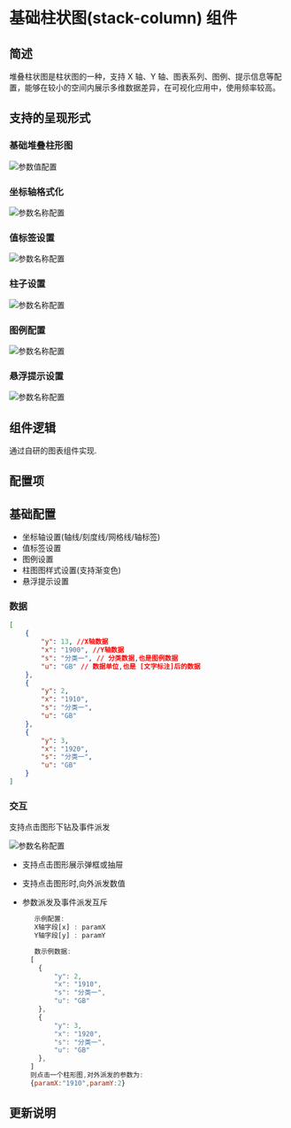 # 基础柱状图(stack-column) 组件

## 简述

堆叠柱状图是柱状图的一种，支持 X 轴、Y 轴、图表系列、图例、提示信息等配置，能够在较小的空间内展示多维数据差异，在可视化应用中，使用频率较高。

## 支持的呈现形式

### 基础堆叠柱形图

![参数值配置](./images/i-1.png)

### 坐标轴格式化

![参数名称配置](./images/i-2.png)

### 值标签设置

![参数名称配置](./images/i-3.png)

### 柱子设置

![参数名称配置](./images/i-4.png)

### 图例配置

![参数名称配置](./images/i-5.png)

### 悬浮提示设置

![参数名称配置](./images/i-8.png)

## 组件逻辑

通过自研的图表组件实现.

## 配置项

## 基础配置

-   坐标轴设置(轴线/刻度线/网格线/轴标签)
-   值标签设置
-   图例设置
-   柱图图样式设置(支持渐变色)
-   悬浮提示设置

### 数据

```json
[
    {
        "y": 13, //X轴数据
        "x": "1900", //Y轴数据
        "s": "分类一", // 分类数据,也是图例数据
        "u": "GB" // 数据单位,也是 [文字标注]后的数据
    },
    {
        "y": 2,
        "x": "1910",
        "s": "分类一",
        "u": "GB"
    },
    {
        "y": 3,
        "x": "1920",
        "s": "分类一",
        "u": "GB"
    }
]
```

### 交互

支持点击图形下钻及事件派发

![参数名称配置](./images/i-7.png)

-   支持点击图形展示弹框或抽屉
-   支持点击图形时,向外派发数值
-   参数派发及事件派发互斥

    ```js
       示例配置:
       X轴字段[x] : paramX
       Y轴字段[y] : paramY

       数示例数据:
      [
        {
            "y": 2,
            "x": "1910",
            "s": "分类一",
            "u": "GB"
        },
        {
            "y": 3,
            "x": "1920",
            "s": "分类一",
            "u": "GB"
        },
      ]
      则点击一个柱形图,对外派发的参数为:
      {paramX:"1910",paramY:2}

    ```

## 更新说明
